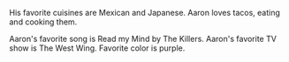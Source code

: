 His favorite cuisines are Mexican and Japanese. Aaron loves tacos, eating and cooking them.

Aaron's favorite song is Read my Mind by The Killers. Aaron's favorite TV show is The West Wing. Favorite color is purple.
